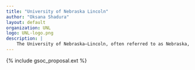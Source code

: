 ```yaml
---
title: "University of Nebraska Lincoln"
author: "Oksana Shadura"
layout: default
organization: UNL
logo: UNL-logo.png
description: |
    The University of Nebraska–Lincoln, often referred to as Nebraska, UNL or NU, is a public research university in the city of Lincoln, in the state of Nebraska in the Midwestern United States. It is the state's oldest university, and the largest in the University of Nebraska system.
---
```


{% include gsoc_proposal.ext %}
